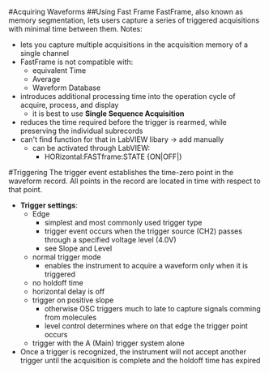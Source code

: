 #Acquiring Waveforms
##Using Fast Frame
FastFrame, also known as memory segmentation, lets users capture a series of triggered acquisitions with minimal time between them.
Notes:
- lets you capture multiple acquisitions in the acquisition memory of a single channel
- FastFrame is not compatible with:
	- equivalent Time
	- Average
	- Waveform Database
- introduces additional processing time into the operation cycle of acquire, process, and display
	- it is best to use **Single Sequence Acquisition**
- reduces the time required before the trigger is rearmed, while preserving the individual subrecords
- can't find function for that in LabVIEW libary -> add manually
	- can be activated through LabVIEW:
		- HORizontal:FASTframe:STATE {ON|OFF|<NR1>}

#Triggering
The trigger event establishes the time-zero point in the waveform record. All points in the record are located in time with respect to that point.
- **Trigger settings**:
	- Edge 
		- simplest and most commonly used trigger type
		- trigger event occurs when the trigger source (CH2) passes through a specified voltage level (4.0V)
		- see Slope and Level 
	- normal trigger mode
		- enables the instrument to acquire a waveform only when it is triggered
	- no holdoff time
	- horizontal delay is off
	- trigger on positive slope
		- otherwise OSC triggers much to late to capture signals comming from molecules
		- level control determines where on that edge the trigger point occurs
	- trigger with the A (Main) trigger system alone
- Once a trigger is recognized, the instrument will not accept another trigger until the acquisition is complete and the holdoff time has expired
